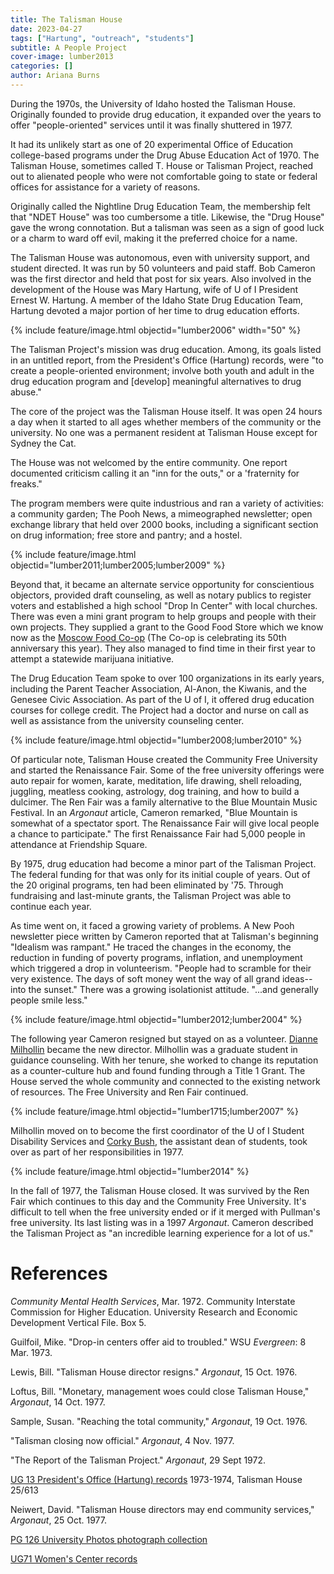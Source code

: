 ```yaml
---
title: The Talisman House
date: 2023-04-27 
tags: ["Hartung", "outreach", "students"]
subtitle: A People Project
cover-image: lumber2013
categories: []
author: Ariana Burns
---
```

During the 1970s, the University of Idaho hosted the Talisman House. Originally founded to provide drug education, it expanded over the years to offer "people-oriented" services until it was finally shuttered in 1977. 

It had its unlikely start as one of 20 experimental Office of Education college-based programs under the Drug Abuse Education Act of 1970. The Talisman House, sometimes called T. House or Talisman Project, reached out to alienated people who were not comfortable going to state or federal offices for assistance for a variety of reasons. 

Originally called the Nightline Drug Education Team, the membership felt that "NDET House" was too cumbersome a title. Likewise, the "Drug House" gave the wrong connotation. But a talisman was seen as a sign of good luck or a charm to ward off evil, making it the preferred choice for a name.

The Talisman House was autonomous, even with university support, and student directed. It was run by 50 volunteers and paid staff. Bob Cameron was the first director and held that post for six years. Also involved in the development of the House was Mary Hartung, wife of U of I President Ernest W. Hartung. A member of the Idaho State Drug Education Team, Hartung devoted a major portion of her time to drug education efforts. 

{% include feature/image.html objectid="lumber2006" width="50" %}

The Talisman Project's mission was drug education. Among, its goals listed in an untitled report, from the President's Office (Hartung) records, were "to create a people-oriented environment; involve both youth and adult in the drug education program and [develop] meaningful alternatives to drug abuse." 

The core of the project was the Talisman House itself. It was open 24 hours a day when it started to all ages whether members of the community or the university. No one was a permanent resident at Talisman House except for Sydney the Cat.

The House was not welcomed by the entire community. One report documented criticism calling it an "inn for the outs," or a 'fraternity for freaks."

The program members were quite industrious and ran a variety of activities: a community garden; The Pooh News, a mimeographed newsletter; open exchange library that held over 2000 books, including a significant section on drug information; free store and pantry; and a hostel.

{% include feature/image.html objectid="lumber2011;lumber2005;lumber2009" %}

Beyond that, it became an alternate service opportunity for conscientious objectors, provided draft counseling, as well as notary publics to register voters and established a high school "Drop In Center" with local churches. There was even a mini grant program to help groups and people with their own projects. They supplied a grant to the Good Food Store which we know now as the [Moscow Food Co-op](https://www.lib.uidaho.edu/digital/moscowcoop/) (The Co-op is celebrating its 50th anniversary this year). They also managed to find time in their first year to attempt a statewide marijuana initiative.

The Drug Education Team spoke to over 100 organizations in its early years, including the Parent Teacher Association, Al-Anon, the Kiwanis, and the Genesee Civic Association. As part of the U of I, it offered drug education courses for college credit. The Project had a doctor and nurse on call as well as assistance from the university counseling center.

{% include feature/image.html objectid="lumber2008;lumber2010" %}

Of particular note, Talisman House created the Community Free University and started the Renaissance Fair. Some of the free university offerings were auto repair for women, karate, meditation, life drawing, shell reloading, juggling, meatless cooking, astrology, dog training, and how to build a dulcimer. The Ren Fair was a family alternative to the Blue Mountain Music Festival. In an *Argonaut* article, Cameron remarked, "Blue Mountain is somewhat of a spectator sport. The Renaissance Fair will give local people a chance to participate." The first Renaissance Fair had 5,000 people in attendance at Friendship Square.

By 1975, drug education had become a minor part of the Talisman Project. The federal funding for that was only for its initial couple of years. Out of the 20 original programs, ten had been eliminated by '75. Through fundraising and last-minute grants, the Talisman Project was able to continue each year. 

As time went on, it faced a growing variety of problems. A New Pooh newsletter piece written by Cameron reported that at Talisman's beginning "Idealism was rampant." He traced the changes in the economy, the reduction in funding of poverty programs, inflation, and unemployment which triggered a drop in volunteerism. "People had to scramble for their very existence. The days of soft money went the way of all grand ideas--into the sunset." There was a growing isolationist attitude. "...and generally people smile less." 

{% include feature/image.html objectid="lumber2012;lumber2004" %}

The following year Cameron resigned but stayed on as a volunteer. [Dianne Milhollin](https://harvester.lib.uidaho.edu/posts/2022/05/30/dianne-s-milhollin.html) became the new director. Milhollin was a graduate student in guidance counseling. With her tenure, she worked to change its reputation as a counter-culture hub and found funding through a Title 1 Grant. The House served the whole community and connected to the existing network of resources. The Free University and Ren Fair continued.

{% include feature/image.html objectid="lumber1715;lumber2007" %}

Milhollin moved on to become the first coordinator of the U of I Student Disability Services and [Corky Bush](https://archiveswest.orbiscascade.org/ark:80444/xv40019), the assistant dean of students, took over as part of her responsibilities in 1977. 

{% include feature/image.html objectid="lumber2014" %} 

In the fall of 1977, the Talisman House closed. It was survived by the Ren Fair which continues to this day and the Community Free University. It's difficult to tell when the free university ended or if it merged with Pullman's free university. Its last listing was in a 1997 *Argonaut*. Cameron described the Talisman Project as "an incredible learning experience for a lot of us."

# References

*Community Mental Health Services*, Mar. 1972. Community Interstate Commission for Higher Education. University Research and Economic Development Vertical File. Box 5.

Guilfoil, Mike. "Drop-in centers offer aid to troubled." WSU *Evergreen*: 8 Mar. 1973.

Lewis, Bill. "Talisman House director resigns." *Argonaut*, 15 Oct. 1976. 

Loftus, Bill. "Monetary, management woes could close Talisman House," *Argonaut*, 14 Oct. 1977.

Sample, Susan. "Reaching the total community," *Argonaut*, 19 Oct. 1976.

"Talisman closing now official." *Argonaut*, 4 Nov. 1977.

"The Report of the Talisman Project." *Argonaut*, 29 Sept 1972.

[UG 13 President's Office (Hartung) records](https://archiveswest.orbiscascade.org/ark:80444/xv80377) 1973-1974, Talisman House 25/613

Neiwert, David. "Talisman House directors may end community services," *Argonaut*, 25 Oct. 1977.

[PG 126 University Photos photograph collection](https://archiveswest.orbiscascade.org/ark:80444/xv645038)

[UG71 Women's Center records](https://archiveswest.orbiscascade.org/ark:80444/xv822644)
